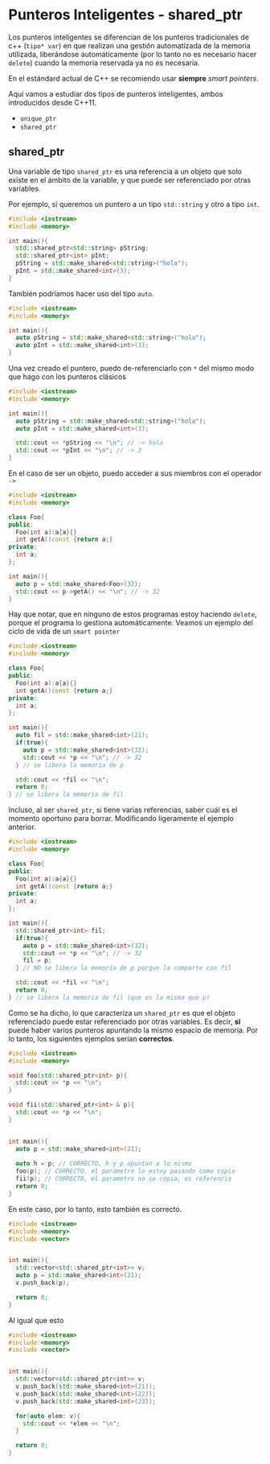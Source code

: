 # Punteros Inteligentes - shared_ptr

Los punteros inteligentes se diferencian de los punteros tradicionales de c++ (`tipo* var`) en que realizan una gestión automatizada de la memoria utilizada, liberándose automáticamente (por lo tanto no es necesario hacer `delete`) cuando la memoria reservada ya no es necesaria.

En el estándard actual de C++ se recomiendo usar **siempre** *smart pointers*.

Aquí vamos a estudiar dos tipos de punteros inteligentes, ambos introducidos desde C++11.
* `unique_ptr`
* `shared_ptr`

## shared_ptr

Una variable de tipo `shared_ptr` es una referencia a un objeto que solo existe en el ámbito de la variable, y que puede ser referenciado por otras variables.

Por ejemplo, si queremos un puntero a un tipo `std::string` y otro a tipo `int`.

```cpp
#include <iostream>
#include <memory>

int main(){
  std::shared_ptr<std::string> pString;
  std::shared_ptr<int> pInt;
  pString = std::make_shared<std::string>("hola");
  pInt = std::make_shared<int>(3);
}
```

También podríamos hacer uso del tipo `auto`.

```cpp
#include <iostream>
#include <memory>

int main(){
  auto pString = std::make_shared<std::string>("hola");
  auto pInt = std::make_shared<int>(3);
}
```

Una vez creado el puntero, puedo de-referenciarlo con `*` del mismo modo que hago con los punteros clásicos

```cpp
#include <iostream>
#include <memory>

int main(){
  auto pString = std::make_shared<std::string>("hola");
  auto pInt = std::make_shared<int>(3);

  std::cout << *pString << "\n"; // -> hola
  std::cout << *pInt << "\n"; // -> 3
}
``` 

En el caso de ser un objeto, puedo acceder a sus miembros con el operador `->` 

```cpp
#include <iostream>
#include <memory>

class Foo{
public:
  Foo(int a):a{a}{}
  int getA()const {return a;}
private:
  int a;
};

int main(){
  auto p = std::make_shared<Foo>(32);
  std::cout << p->getA() << "\n"; // -> 32
}
``` 

Hay que notar, que en ninguno de estos programas estoy haciendo `delete`, porque el programa lo gestiona automáticamente. Veamos un ejemplo del ciclo de vida de un `smart pointer`

```cpp
#include <iostream>
#include <memory>

class Foo{
public:
  Foo(int a):a{a}{}
  int getA()const {return a;}
private:
  int a;
};

int main(){
  auto fil = std::make_shared<int>(21);
  if(true){
    auto p = std::make_shared<int>(32);
    std::cout << *p << "\n"; // -> 32
  } // se libera la memoria de p

  std::cout << *fil << "\n";
  return 0;
} // se libera la memoria de fil
```

Incluso, al ser `shared_ptr`, si tiene varias referencias, saber cuál es el momento oportuno para borrar. Modificando ligeramente el ejemplo anterior.

```cpp
#include <iostream>
#include <memory>

class Foo{
public:
  Foo(int a):a{a}{}
  int getA()const {return a;}
private:
  int a;
};

int main(){
  std::shared_ptr<int> fil;
  if(true){
    auto p = std::make_shared<int>(32);
    std::cout << *p << "\n"; // -> 32
    fil = p;
  } // NO se libera la memoria de p porque la comparte con fil

  std::cout << *fil << "\n";
  return 0;
} // se libera la memoria de fil (que es la misma que p)
```

Como se ha dicho, lo que caracteriza un `shared_ptr` es que el objeto referenciado puede estar referenciado por otras variables. Es decir, **si** puede haber varios punteros apuntando la mismo espacio de memoria. Por lo tanto, los siguientes ejemplos serían **correctos**.

```cpp
#include <iostream>
#include <memory>

void foo(std::shared_ptr<int> p){
  std::cout << *p << "\n";
}

void fii(std::shared_ptr<int> & p){
  std::cout << *p << "\n";
}


int main(){
  auto p = std::make_shared<int>(21);
  
  auto h = p; // CORRECTO, h y p apuntan a lo mismo
  foo(p); // CORRECTO, el parámetro lo estoy pasando como copia
  fii(p); // CORRECTO, el parametro no se copia, es referencia
  return 0;
}
``` 

En este caso, por lo tanto, esto también es correcto.

```cpp
#include <iostream>
#include <memory>
#include <vector>


int main(){
  std::vector<std::shared_ptr<int>> v;
  auto p = std::make_shared<int>(21);
  v.push_back(p);

  return 0;
}
```

Al igual que esto

```cpp
#include <iostream>
#include <memory>
#include <vector>


int main(){
  std::vector<std::shared_ptr<int>> v;
  v.push_back(std::make_shared<int>(21));
  v.push_back(std::make_shared<int>(22));
  v.push_back(std::make_shared<int>(23));

  for(auto elem: v){
    std::cout << *elem << "\n";
  }

  return 0;
}
```

